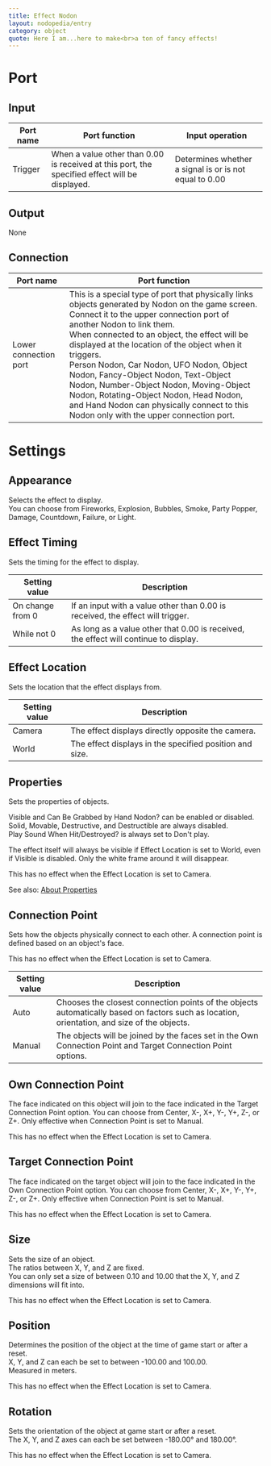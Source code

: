 ```yaml
---
title: Effect Nodon
layout: nodopedia/entry
category: object
quote: Here I am...here to make<br>a ton of fancy effects!
---
```


# Port
## Input
<div class="table-wrapper"><table><thead><tr><th>Port name</th><th>Port function</th><th>Input operation</th></tr></thead><tbody><tr><td>Trigger</td><td>When a value other than 0.00 is received at this port, the specified effect will be displayed.</td><td>Determines whether a signal is or is not equal to 0.00</td></tr></tbody></table></div>

## Output
None

## Connection
<div class="table-wrapper"><table><thead><tr><th>Port name</th><th>Port function</th></tr></thead><tbody><tr><td>Lower connection port</td><td>This is a special type of port that physically links objects generated by Nodon on the game screen. Connect it to the upper connection port of another Nodon to link them.<br>When connected to an object, the effect will be displayed at the location of the object when it triggers.<br>Person Nodon, Car Nodon, UFO Nodon, Object Nodon, Fancy-Object Nodon, Text-Object Nodon, Number-Object Nodon, Moving-Object Nodon, Rotating-Object Nodon, Head Nodon, and Hand Nodon can physically connect to this Nodon only with the upper connection port.</td></tr></tbody></table></div>

# Settings
## Appearance
Selects the effect to display.<br>
You can choose from Fireworks, Explosion, Bubbles, Smoke, Party Popper, Damage, Countdown, Failure, or Light.

## Effect Timing
Sets the timing for the effect to display.

<div class="table-wrapper"><table><thead><tr><th>Setting value</th><th>Description</th></tr></thead><tbody><tr><td>On change from 0</td><td>If an input with a value other than 0.00 is received, the effect will trigger.</td></tr><tr><td>While not 0</td><td>As long as a value other that 0.00 is received, the effect will continue to display.</td></tr></tbody></table></div>

## Effect Location
Sets the location that the effect displays from.

<div class="table-wrapper"><table><thead><tr><th>Setting value</th><th>Description</th></tr></thead><tbody><tr><td>Camera</td><td>The effect displays directly opposite the camera.</td></tr><tr><td>World</td><td>The effect displays in the specified position and size.</td></tr></tbody></table></div>

## Properties
Sets the properties of objects.

Visible and Can Be Grabbed by Hand Nodon? can be enabled or disabled.<br>
Solid, Movable, Destructive, and Destructible are always disabled.<br>
Play Sound When Hit/Destroyed? is always set to Don't play.

The effect itself will always be visible if Effect Location is set to World, even if Visible is disabled. Only the white frame around it will disappear.

This has no effect when the Effect Location is set to Camera.

See also: <a href="/tools/nodopedia/tips/about-properties">About Properties</a>

## Connection Point
Sets how the objects physically connect to each other. A connection point is defined based on an object's face.

This has no effect when the Effect Location is set to Camera.

<div class="table-wrapper"><table><thead><tr><th>Setting value</th><th>Description</th></tr></thead><tbody><tr><td>Auto</td><td>Chooses the closest connection points of the objects automatically based on factors such as location, orientation, and size of the objects.</td></tr><tr><td>Manual</td><td>The objects will be joined by the faces set in the Own Connection Point and Target Connection Point options.</td></tr></tbody></table></div>

## Own Connection Point
The face indicated on this object will join to the face indicated in the Target Connection Point option.
You can choose from Center, X-, X+, Y-, Y+, Z-, or Z+.
Only effective when Connection Point is set to Manual.

This has no effect when the Effect Location is set to Camera.

## Target Connection Point
The face indicated on the target object will join to the face indicated in the Own Connection Point option.
You can choose from Center, X-, X+, Y-, Y+, Z-, or Z+.
Only effective when Connection Point is set to Manual.

This has no effect when the Effect Location is set to Camera.

## Size
Sets the size of an object.<br>
The ratios between X, Y, and Z are fixed.<br>
You can only set a size of between 0.10 and 10.00 that the X, Y, and Z dimensions will fit into.

This has no effect when the Effect Location is set to Camera.

## Position
Determines the position of the object at the time of game start or after a reset.<br>
X, Y, and Z can each be set to between -100.00 and 100.00.<br>
Measured in meters.

This has no effect when the Effect Location is set to Camera.

## Rotation
Sets the orientation of the object at game start or after a reset.<br>
The X, Y, and Z axes can each be set between -180.00° and 180.00°.

This has no effect when the Effect Location is set to Camera.
